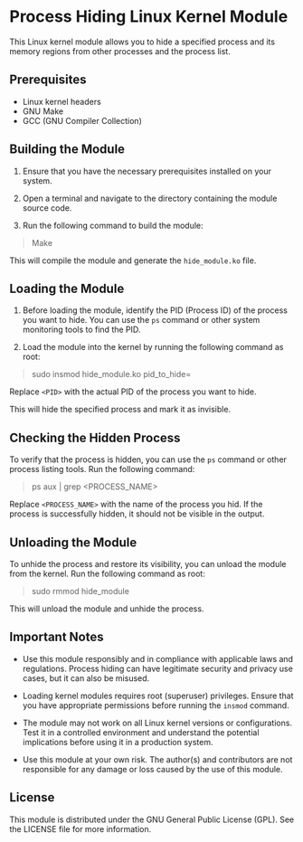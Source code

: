 Process Hiding Linux Kernel Module
==================================

This Linux kernel module allows you to hide a specified process and its memory regions from other processes and the process list.

Prerequisites
-------------

- Linux kernel headers
- GNU Make
- GCC (GNU Compiler Collection)

Building the Module
-------------------

1. Ensure that you have the necessary prerequisites installed on your system.

2. Open a terminal and navigate to the directory containing the module source code.

3. Run the following command to build the module:

> Make

This will compile the module and generate the `hide_module.ko` file.

Loading the Module
------------------

1. Before loading the module, identify the PID (Process ID) of the process you want to hide. You can use the `ps` command or other system monitoring tools to find the PID.

2. Load the module into the kernel by running the following command as root:

> sudo insmod hide_module.ko pid_to_hide=<PID>

Replace `<PID>` with the actual PID of the process you want to hide.

This will hide the specified process and mark it as invisible.

Checking the Hidden Process
---------------------------

To verify that the process is hidden, you can use the `ps` command or other process listing tools. Run the following command:

> ps aux | grep <PROCESS_NAME>

Replace `<PROCESS_NAME>` with the name of the process you hid. If the process is successfully hidden, it should not be visible in the output.

Unloading the Module
--------------------

To unhide the process and restore its visibility, you can unload the module from the kernel. Run the following command as root:

> sudo rmmod hide_module


This will unload the module and unhide the process.

Important Notes
---------------

- Use this module responsibly and in compliance with applicable laws and regulations. Process hiding can have legitimate security and privacy use cases, but it can also be misused.

- Loading kernel modules requires root (superuser) privileges. Ensure that you have appropriate permissions before running the `insmod` command.

- The module may not work on all Linux kernel versions or configurations. Test it in a controlled environment and understand the potential implications before using it in a production system.

- Use this module at your own risk. The author(s) and contributors are not responsible for any damage or loss caused by the use of this module.

License
-------

This module is distributed under the GNU General Public License (GPL). See the LICENSE file for more information.

